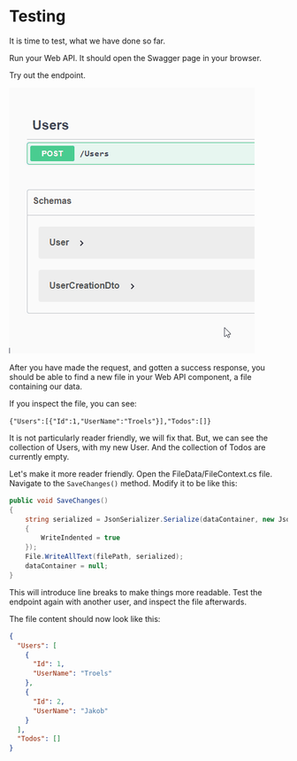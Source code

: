 # Testing

It is time to test, what we have done so far.

Run your Web API. It should open the Swagger page in your browser.

Try out the endpoint.

![](Resources/TestAddUser.gif)


After you have made the request, and gotten a success response, you should be able to find a new file in your Web API component, a file containing our data.

If you inspect the file, you can see:

`{"Users":[{"Id":1,"UserName":"Troels"}],"Todos":[]}`

It is not particularly reader friendly, we will fix that. But, we can see the collection of Users, with my new User. 
And the collection of Todos are currently empty.

Let's make it more reader friendly. Open the FileData/FileContext.cs file. Navigate to the `SaveChanges()` method.
Modify it to be like this:

```csharp
public void SaveChanges()
{
    string serialized = JsonSerializer.Serialize(dataContainer, new JsonSerializerOptions
    {
        WriteIndented = true
    });
    File.WriteAllText(filePath, serialized);
    dataContainer = null;
}
```

This will introduce line breaks to make things more readable. Test the endpoint again with another user, and inspect the file afterwards.

The file content should now look like this:

```json
{
  "Users": [
    {
      "Id": 1,
      "UserName": "Troels"
    },
    {
      "Id": 2,
      "UserName": "Jakob"
    }
  ],
  "Todos": []
}
```